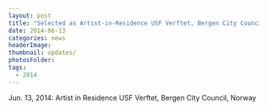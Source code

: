 ```yaml
---
layout: post
title: "Selected as Artist-in-Residence USF Verftet, Bergen City Council, Norway"
date: 2014-06-13
categories: news
headerImage:
thumbnail: updates/
photosFolder:
tags:
  - 2014
---
```


Jun. 13, 2014: Artist in Residence USF Verftet, Bergen City Council, Norway
